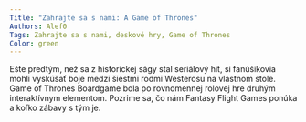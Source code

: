```yaml
---
Title: "Zahrajte sa s nami: A Game of Thrones"
Authors: Alef0
Tags: Zahrajte sa s nami, deskové hry, Game of Thrones
Color: green
---
```

Ešte predtým, než sa z historickej ságy stal seriálový hit, si fanúšikovia
mohli vyskúšať boje medzi šiestmi rodmi Westerosu na vlastnom stole.
Game of Thrones Boardgame bola po rovnomennej rolovej hre druhým
interaktívnym elementom. Pozrime sa, čo nám Fantasy Flight Games ponúka
a koľko zábavy s tým je.
